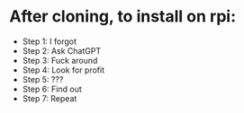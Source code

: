# After cloning, to install on rpi:
- Step 1: I forgot
- Step 2: Ask ChatGPT
- Step 3: Fuck around
- Step 4: Look for profit
- Step 5: ???
- Step 6: Find out
- Step 7: Repeat
